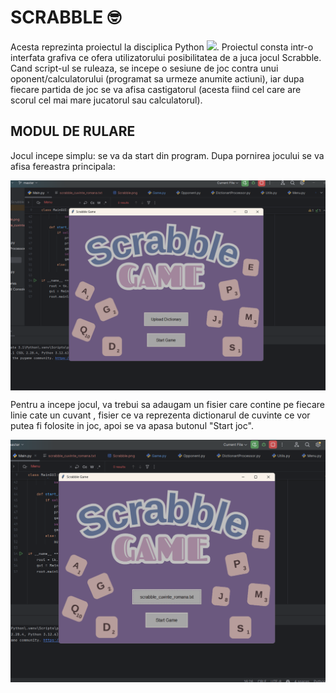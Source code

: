 # SCRABBLE :nerd_face:
Acesta reprezinta proiectul la disciplica Python [![](https://skillicons.dev/icons?i=py)](https://skillicons.dev). Proiectul consta intr-o interfata grafiva ce ofera utilizatorului posibilitatea de a juca jocul Scrabble. Cand script-ul se ruleaza, se incepe o sesiune de joc contra unui oponent/calculatorului (programat sa urmeze anumite actiuni), iar dupa fiecare partida de joc se va afisa castigatorul (acesta fiind cel care are scorul cel mai mare jucatorul sau calculatorul).

## MODUL DE RULARE
Jocul incepe simplu: se va da start din program. Dupa pornirea jocului se va afisa fereastra principala: 

<img align="center" src="Images/1.png">

Pentru a incepe jocul, va trebui sa adaugam un fisier care contine pe fiecare linie cate un cuvant
, fisier ce va reprezenta dictionarul de cuvinte ce vor putea fi folosite in joc, apoi se va apasa butonul "Start joc".

<img align="center" src="Images/2.png">
